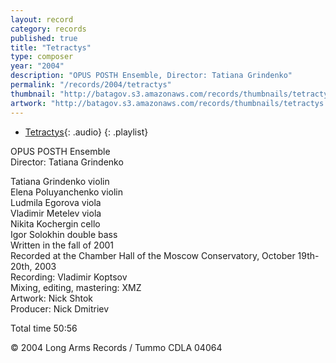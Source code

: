 ```yaml
---
layout: record
category: records
published: true
title: "Tetractys"
type: composer
year: "2004"
description: "OPUS POSTH Ensemble, Director: Tatiana Grindenko"
permalink: "/records/2004/tetractys"
thumbnail: "http://batagov.s3.amazonaws.com/records/thumbnails/tetractys.jpg"
artwork: "http://batagov.s3.amazonaws.com/records/thumbnails/tetractys.jpg"
---
```


- [Tetractys](http://batagov.s3.amazonaws.com/records/sounds/tetractys.mp3){: .audio}
{: .playlist} 

OPUS POSTH Ensemble  
Director: Tatiana Grindenko  

Tatiana Grindenko violin  
Elena Poluyanchenko violin  
Ludmila Egorova viola  
Vladimir Metelev viola  
Nikita Kochergin cello  
Igor Solokhin double bass  
Written in the fall of 2001  
Recorded at the Chamber Hall of the Moscow Conservatory, October 19th-20th, 2003  
Recording: Vladimir Koptsov  
Mixing, editing, mastering: XMZ  
Artwork: Nick Shtok  
Producer: Nick Dmitriev  

Total time 50:56  

© 2004 Long Arms Records / Tummo CDLA 04064  
